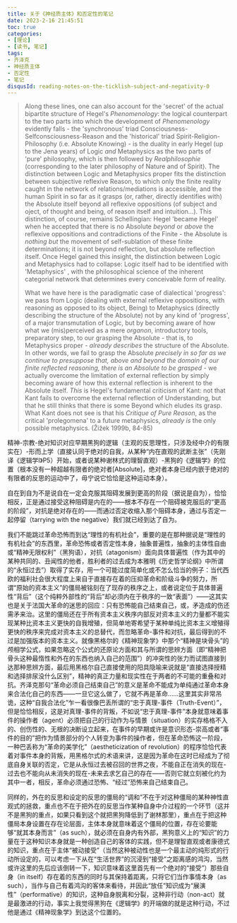 ```yaml
---
title: 关于《神经质主体》和否定性的笔记
date: 2023-2-16 21:45:51
toc: true
categories:
- [理论]
- [读书, 笔记]
tags: 
- 齐泽克
- 神经质主体
- 否定性
- 笔记
disqusId: reading-notes-on-the-ticklish-subject-and-negativity-0
---
```


> Along these lines, one can also account for the 'secret' of the actual bipartite structure of Hegel's *Phenomenology*: the logical counterpart to the two parts into which the development of *Phenomenology* evidently falls - the 'synchronous' triad Consciousness-Selfconsciousness-Reason and the 'historical' triad Spirit-Religion-Philosophy (i.e. Absolute Knowing) - is the duality in early Hegel (up to the Jena years) of Logic *and* Metaphysics as the two parts of 'pure' philosophy, which is then followed by *Realphilosophie* (corresponding to the later philosophy of Nature and of Spirit). The distinction between Logic and Metaphysics proper fits the distinction between subjective reflexive Reason, to which only the finite reality caught in the network of relations/mediations is accessible, and the human Spirit in so far as it grasps (or, rather, directly identifies with) the Absolute itself beyond all reflexive oppositions (of subject and oject, of thought and being, of reason itself and intuition...). This distinction, of course, remains Schellingian: Hegel 'became Hegel' when he accepted that there is no Absolute *beyond* or *above* the reflexive oppositions and contradictions of the Finite - the Absolute is *nothing but* the movement of self-sublation of these finite determinations; it is not beyond reflection, but absolute reflection itself. Once Hegel gained this insight, the distinction between Logic and Metaphysics had to collapse: Logic itself had to be identified with 'Metaphysics' , with the philosophical science of the inherent categorial network that determines every conceivable form of reality.
> 
> What we have here is the paradigmatic case of dialectical 'progress': we pass from Logic (dealing with external reflexive oppositions, with reasoning as opposed to its object, Being) to Metaphysics (directly describing the structure of the Absolute) not by any kind of 'progress', of a major transmutation of Logic, but by becoming aware of how what we (mis)perceived as a mere *organon*, introductory tools, preparatory step, to our grasping the Absolute - that is, to Metaphysics proper - *already describes* the structure of the Absolute. In other words, we fail to grasp the Absolute *precisely in so far as we continue to presuppose that, above and beyond the domain of our finite reflected reasoning, there is an Absolute to be grasped* - we actually overcome the limitation of external reflection by simply becoming aware of how this external reflection is inherent to the Absolute itself. *This* is Hegel's fundamental criticism of Kant: not that Kant fails to overcome the external reflection of Understanding, but that he still thinks that there is some Beyond which eludes its grasp. What Kant does not see is that his *Critique of Pure Reason*, as the critical 'prolegomena' to a future metaphysics, *already is* the only possible metaphysics.  (Žižek 1999b, 84-85)

精神-宗教-绝对知识对应早期黑狗的逻辑（主观的反思理性，只涉及经中介的有限实在）-形而上学（直接认同于绝对的自我，从某种“内在直观的武断主张”（先刚译《逻辑学I》P5）开始，或者说某种谢林式的理智直观）-黑狗的《逻辑学》的位置（根本没有一种超越有限者的绝对者[Absolute]，绝对者本身已经内嵌于绝对的有限者的反思的运动中了，毋宁说它恰恰是这种运动本身）。

自在到自为不是说自在一定会克服其阻碍发展到更高的阶段（据说是自为），恰恰相反，正是通过接受这种阻碍是内在的——根本不存在一个阻碍被克服后的“更高的阶段”，对抗是绝对存在的——而通过否定收缩入那个阻碍本身，通过与否定一起停留（tarrying with the negative）我们就已经到达了自为。

我们不能跳过革命恐怖而到达“理性的有机社会”，重要的是在那种据说是“理性的有机社会”的东西里，革命恐怖或者否定性本身，抽象普遍性，抽象的主体性自由或“精神无限权利”（黑狗语），对抗（atagonism）面向具体普遍性（作为其中的某种共同的、丑闻性的他者，胜利者的过去成为本雅明《历史哲学论纲》中所谓的“永恒过去”）取得了实存，用一个可能过度简单化或不怎么恰当的例子：当代西欧的福利社会很大程度上来自于直接存在着的压抑革命和阶级斗争的努力，所谓“原始的资本主义”的僵局被铭刻在了现存的秩序之上，或者说定位于具体普遍性“背后”（这个纯粹外部性的“背后”却必须内在于秩序的一致“表面”）——这其实也是关于法国大革命的迷思的回应：只有恐怖能自己结束自己，或，矛造成的伤还需矛来治。这里的僵局还在于所有资本主义秩序内部反对资本主义的力量都不能实现某种比资本主义更快的自我增殖，但简单地寄希望于某种单纯比资本主义增殖得更快的秩序来完成对资本主义的总替代，而忽略革命-事件和对抗，最后得到的不过是加强版本的资本主义。就像黑格尔的《精神现象学》中那个“精神是块骨头”的颅相学公式，如果忽略这个公式的还原论方面和其与所谓的思辨方面（即“精神把骨头这种最惰性和外在的东西也纳入自己的范围”）的冲突性的张力而试图直接到达那种思辨方面，最后用黑格尔自己直接使用的阳具隐喻来说就是“直接选择授精和选择排尿没什么区别”，精神的真正力量和现实性在于两者的不可能的重叠和对抗。齐泽克那句“革命必须自己结束自己”的意义是革命不能成为单纯通过革命本身来合法化自己的东西——一旦它这么做了，它就不再是革命……这里其实非常吊诡，这种“自我合法化”乍一看很像巴丢所谓的“忠于真理-事件（Truth-Event）”，但是恰恰相反，这是对真理-事件的背叛，不如说“忠于真理-事件”本身就意味着事件的操作者（agent）必须把自己的行动作为与情景（situation）的实存格格不入的、创伤性的、无根的决断设立起来，在事件的早期或许是意识形态-崇高或者“事件的目的”把作为情景部分的个人转变为事件的操作者，但在革命恐怖这一阶段，一种巴丢称为“革命的美学化”（aestheticization of revolution）的程序恰恰代表着对事件本身的背叛，用黑格尔式的术语来讲，这是因为革命在这时已经成为了彻底自身关联的否定，它是从永恒过去被召回的世界之夜，不能自正在消失的现在-过去也不能向从未消失的现在-未来去求乞自己的存在——否则它就立刻被化约为其中一者，相反，革命必须通过恐怖、“经过”恐怖来自己结束自己。

同样的，外在的反思和设定的反思的僵局的“调和”不在于对这种僵局的某种神性直观式的拯救，重点也不在于把外在的反思当作某种自身中介过程的一个环节（这并不是黑狗的重点，如果只看到这个就把黑狗降低到了谢林那里），重点在于把这种僵局本身设置在存在论层面，主体本身就意味着这个僵局的位置，存在论要能够“就其本身而言”（as such），就必须在自身内有外部，黑狗意义上的“知识”的力量在于这种知识本身就是一种创造自己的客体的实践，但不是理智直观或者康德式的知识，重点在于主体“被动接受”（当然这种被动性也是一个最主动的纯形式的行动所设定的，可以考虑一下从在“生活世界”的沉浸到“接受”之距离感的鸿沟，当然或许这里的先后应该倒转一下，知识意味着这里首先有一个绝对的“接受”）那些自身（in itself）存在着的东西的同时与其保持着距离，只将它们当作事情本身（as such），当作与自己有着鸿沟的客体来看待，并因此“放任”知识成为“展演性”（performative）的知识，这种自身脱离和分裂，这种非行动（non-act）就是最激进的行动，事实上我觉得黑狗在《逻辑学》的开端做的就是这种行动，不过他是通过《精神现象学》到达这个位置的。
